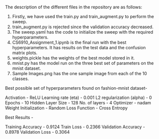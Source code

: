 The description of the different files in the repository are as follows:

1) Firstly, we have used the train.py and train_augment.py to perform the sweep.
2) train_augment.py is rejected since the validation accuracy decreased.
3) The sweep.yaml has the code to initialize the sweep with the required hyperparameters.
4) CS6910_Assignment_1.ipynb is the final run with the best hyperparameters. It has results on the test data and the confusion matrix plots.
5) weights.pickle has the weights of the best model stored in it.
6) mnist.py has the model run on the three best set of parameters on the mnist dataset.
7) Sample Images.png has the one sample image from each of the 10 classes.

Best possible set of hyperparameters found on fashion-mnist dataset- 

Activation - ReLU
Learning rate (eta) - 0.001
L2 regularization (alpha) - 0
Epochs - 10
Hidden Layer Size - 128
No. of layers - 4
Optimizer - nadam
Weight Initialization - Random 
Loss Function - Cross Entropy

Best Results - 

Training Accuracy - 0.9124
Train Loss - 0.2366
Validation Accuracy - 0.8978
Validation Loss - 0.3064
